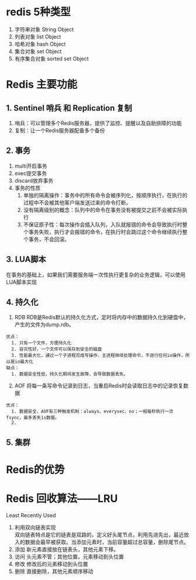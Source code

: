# redis 5种类型
1. 字符串对象 String Object
2. 列表对象 list Object
3. 哈希对象 hash Object
4. 集合对象 set Object
5. 有序集合对象 sorted set Object
   
# Redis 主要功能
## 1.  Sentinel 哨兵 和 Replication 复制
   1. 哨兵：可以管理多个Redis服务器，提供了监控、提醒以及自助排障的功能
   2. 复制：让一个Redis服务器配备多个备份
## 2. 事务
   1. multi开启事务
   2. exec提交事务
   3. discard放弃事务
   4. 事务的性质
      1. 单独的隔离操作：事务中的所有命令会被序列化，按顺序执行，在执行的过程中不会被其他客户端发送过来的命令打断。
      2. 没有隔离级别的概念：队列中的命令在事务没有被提交之前不会被实际执行
      3. 不保证原子性：每次操作会插入队列，入队就报错的命令会导致执行时整个事务失败，执行才会报错的命令，在执行时会跳过这个命令继续执行整个事务，不会回滚。
## 3. LUA脚本
在事务的基础上，如果我们需要服务端一次性执行更复杂的业务逻辑，可以使用LUA脚本实现

## 4. 持久化
   1. RDB 
   RDB是Redis默认的持久化方式，定时将内存中的数据持久化到硬盘中，产生的文件为dump.rdb。

    优点：
      1. 只有一个文件，方便持久化
      2. 容灾性好，一个文件可以保存到安全的磁盘
      3. 性能最大化，通过一个子进程完成写操作，主进程继续处理命令，不进行任何io操作，所以是io最大化  
    缺点：
      1. 数据安全性低，持久化期间发生故障，会导致数据丢失。
   2. AOF
   将每一条写命令记录到日志，当重启Redis时会读取日志中的记录恢复数据

    优点：
      1. 数据安全，AOF有三种触发机制：always、everysec、no；一般每秒执行一次fsync，最多丢失1s数据。
      2. 
## 5. 集群

# Redis的优势
# Redis 回收算法——LRU
Least Recently Used  
   1. 利用双向链表实现  
   双向链表特点是它的链表是双路的，定义好头尾节点，利用先进先出，最近放入的数据会最早被获取。当添加元素时，当前容量超过总容量，删除尾节点。
   1. 添加
   新元素直接放在链表头，其他元素下移。
   1. 访问
   头元素不管；其他位置，元素移动到头位置
   1. 修改
   修改后的元素移动到头位置
   1. 删除
   直接删除，其他元素顺序移动

